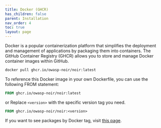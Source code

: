 ```yaml
---
title: Docker (GHCR)
has_children: false
parent: Installation
nav_order: 4
toc: true
layout: page
---
```


Docker is a popular containerization platform that simplifies the deployment and management of applications by packaging them into containers. The GitHub Container Registry (GHCR) allows you to store and manage Docker container images within GitHub.

```bash
docker pull ghcr.io/owasp-noir/noir:latest
```

To reference this Docker image in your own Dockerfile, you can use the following FROM statement:

```dockerfile
FROM ghcr.io/owasp-noir/noir:latest
```

or Replace `<version>` with the specific version tag you need.

```dockerfile
FROM ghcr.io/owasp-noir/noir:<version>
```

If you want to see packages by Docker tag, visit [this page](https://github.com/owasp-noir/noir/pkgs/container/noir).